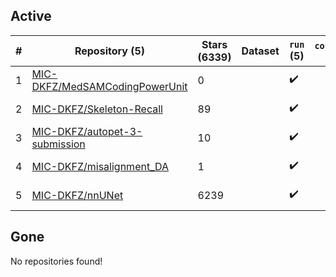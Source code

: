 ## Active
| # | Repository (5) | Stars (6339) | Dataset | `run` (5) | `containers-run` | Last Modified |
| --- | --- | --- | --- | --- | --- | --- |
| 1 | [MIC-DKFZ/MedSAMCodingPowerUnit](https://github.com/MIC-DKFZ/MedSAMCodingPowerUnit) | 0 |  | :heavy_check_mark: |  | 2024-11-26 09:06:30+00:00 |
| 2 | [MIC-DKFZ/Skeleton-Recall](https://github.com/MIC-DKFZ/Skeleton-Recall) | 89 |  | :heavy_check_mark: |  | 2024-11-04 12:01:37+00:00 |
| 3 | [MIC-DKFZ/autopet-3-submission](https://github.com/MIC-DKFZ/autopet-3-submission) | 10 |  | :heavy_check_mark: |  | 2024-10-29 12:22:57+00:00 |
| 4 | [MIC-DKFZ/misalignment_DA](https://github.com/MIC-DKFZ/misalignment_DA) | 1 |  | :heavy_check_mark: |  | 2024-03-01 10:16:52+00:00 |
| 5 | [MIC-DKFZ/nnUNet](https://github.com/MIC-DKFZ/nnUNet) | 6239 |  | :heavy_check_mark: |  | 2025-02-04 08:22:37+00:00 |

## Gone
No repositories found!
